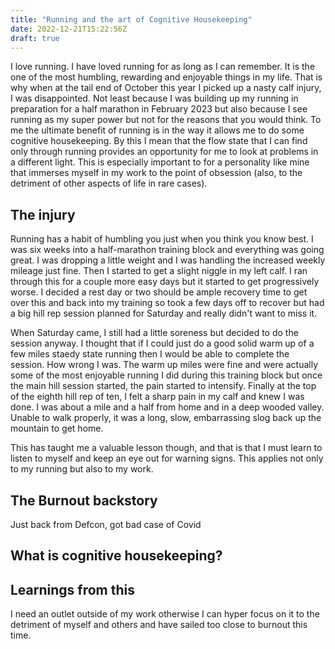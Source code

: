```yaml
---
title: "Running and the art of Cognitive Housekeeping"
date: 2022-12-21T15:22:56Z
draft: true
---
```


I love running. I have loved running for as long as I can remember. It is the one of the most humbling, rewarding and enjoyable things in my life.
That is why when at the tail end of October this year I picked up a nasty calf injury, I was disappointed. Not least because I was 
building up my running in preparation for a half marathon in February 2023 but also because I see running as my super power but not for the
reasons that you would think. To me the ultimate benefit of running is in the way it allows me to do some cognitive housekeeping. By this
I mean that the flow state that I can find only through running provides an opportunity for me to look at problems in a different light.
This is especially important to for a personality like mine that immerses myself in my work to the point of obsession (also, 
to the detriment of other aspects of life in rare cases).

## The injury

Running has a habit of humbling you just when you think you know best. I was six weeks into a half-marathon training block and everything was going great.
I was dropping a little weight and I was handling the increased weekly mileage just fine. Then I started to get a slight niggle in my left calf. I ran through this 
for a couple more easy days but it started to get progressively worse. I decided a rest day or two should be ample recovery time to get over this and 
back into my training so took a few days off to recover but had a big hill rep session planned for Saturday and really didn't want to miss it.

When Saturday came, I still had a little soreness but decided to do the session anyway. I thought that if I could just do a good solid warm up of a few miles staedy state running then I would
be able to complete the session. How wrong I was. The warm up miles were fine and were actually some of the most enjoyable running I did during this training block but once the main hill session
started, the pain started to intensify. Finally at the top of the eighth hill rep of ten, I felt a sharp pain in my calf and knew I was done. I was about a mile and a half from home and in a
deep wooded valley. Unable to walk properly, it was a long, slow, embarrassing slog back up the mountain to get home.

This has taught me a valuable lesson though, and that is that I must learn to listen to myself and keep an eye out for warning signs. This applies not only to my running but also
to my work.

## The Burnout backstory

Just back from Defcon, got bad case of Covid

## What is cognitive housekeeping?

## Learnings from this

I need an outlet outside of my work otherwise I can hyper focus on it to the detriment of myself and others and have sailed too close to 
burnout this time.

